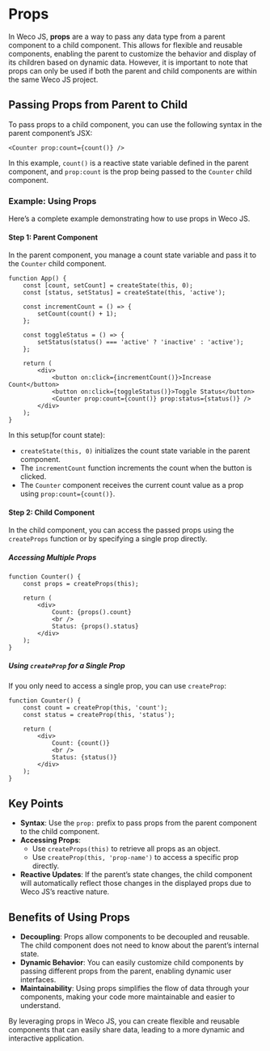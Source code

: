 # Props

In Weco JS, **props** are a way to pass any data type from a parent component to a child component. This allows for flexible and reusable components, enabling the parent to customize the behavior and display of its children based on dynamic data. However, it is important to note that props can only be used if both the parent and child components are within the same Weco JS project.

## Passing Props from Parent to Child

To pass props to a child component, you can use the following syntax in the parent component’s JSX:

```tsx
<Counter prop:count={count()} />
```

In this example, `count()` is a reactive state variable defined in the parent component, and `prop:count` is the prop being passed to the `Counter` child component.

### Example: Using Props

Here’s a complete example demonstrating how to use props in Weco JS.

#### Step 1: Parent Component

In the parent component, you manage a count state variable and pass it to the `Counter` child component.

```tsx
function App() {
    const [count, setCount] = createState(this, 0);
    const [status, setStatus] = createState(this, 'active');

    const incrementCount = () => {
        setCount(count() + 1);
    };

    const toggleStatus = () => {
        setStatus(status() === 'active' ? 'inactive' : 'active');
    };

    return (
        <div>
            <button on:click={incrementCount()}>Increase Count</button>
            <button on:click={toggleStatus()}>Toggle Status</button>
            <Counter prop:count={count()} prop:status={status()} />
        </div>
    );
}
```

In this setup(for count state):

* `createState(this, 0)` initializes the count state variable in the parent component.
* The `incrementCount` function increments the count when the button is clicked.
* The `Counter` component receives the current count value as a prop using `prop:count={count()}`.

#### Step 2: Child Component

In the child component, you can access the passed props using the `createProps` function or by specifying a single prop directly.

##### Accessing Multiple Props

```tsx
function Counter() {
    const props = createProps(this);

    return (
        <div>
            Count: {props().count}
            <br />
            Status: {props().status}
        </div>
    );
}
```

##### Using `createProp` for a Single Prop

If you only need to access a single prop, you can use `createProp`:

```tsx
function Counter() {
    const count = createProp(this, 'count');
    const status = createProp(this, 'status');

    return (
        <div>
            Count: {count()}
            <br />
            Status: {status()}
        </div>
    );
}
```

## Key Points

* **Syntax**: Use the `prop:` prefix to pass props from the parent component to the child component.
* **Accessing Props**:
    * Use `createProps(this)` to retrieve all props as an object.
    * Use `createProp(this, 'prop-name')` to access a specific prop directly.
* **Reactive Updates**: If the parent’s state changes, the child component will automatically reflect those changes in the displayed props due to Weco JS’s reactive nature.

## Benefits of Using Props

* **Decoupling**: Props allow components to be decoupled and reusable. The child component does not need to know about the parent’s internal state.
* **Dynamic Behavior**: You can easily customize child components by passing different props from the parent, enabling dynamic user interfaces.
* **Maintainability**: Using props simplifies the flow of data through your components, making your code more maintainable and easier to understand.

By leveraging props in Weco JS, you can create flexible and reusable components that can easily share data, leading to a more dynamic and interactive application.

